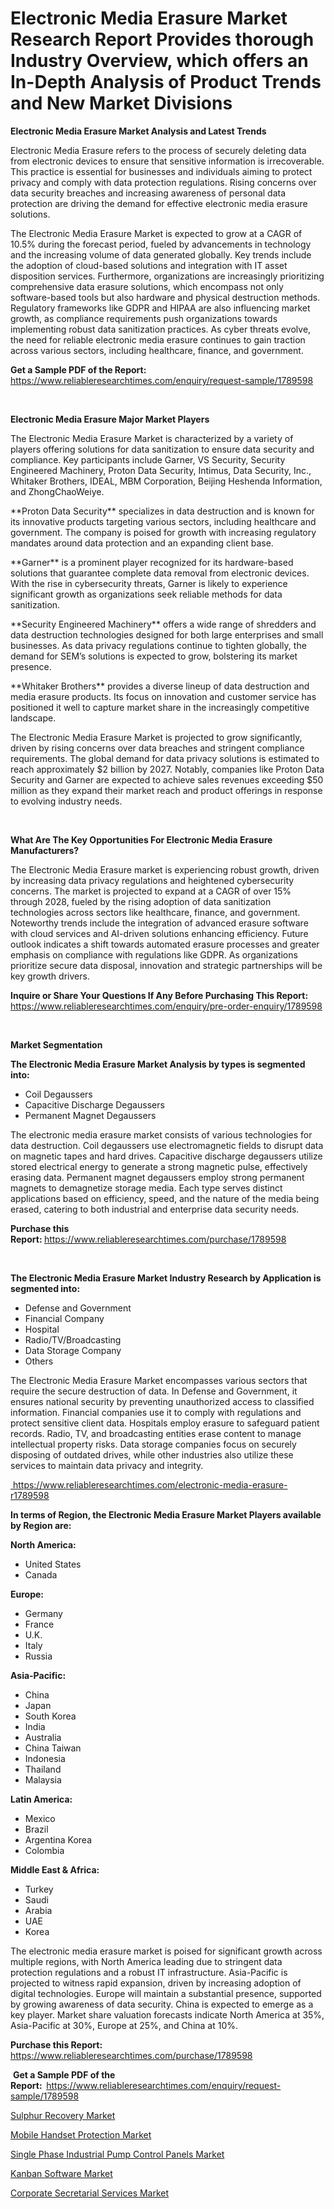 <p><h1>Electronic Media Erasure Market Research Report Provides thorough Industry Overview, which offers an In-Depth Analysis of Product Trends and New Market Divisions</h1></p><p><strong>Electronic Media Erasure Market Analysis and Latest Trends</strong></p>
<p><p>Electronic Media Erasure refers to the process of securely deleting data from electronic devices to ensure that sensitive information is irrecoverable. This practice is essential for businesses and individuals aiming to protect privacy and comply with data protection regulations. Rising concerns over data security breaches and increasing awareness of personal data protection are driving the demand for effective electronic media erasure solutions.</p><p>The Electronic Media Erasure Market is expected to grow at a CAGR of 10.5% during the forecast period, fueled by advancements in technology and the increasing volume of data generated globally. Key trends include the adoption of cloud-based solutions and integration with IT asset disposition services. Furthermore, organizations are increasingly prioritizing comprehensive data erasure solutions, which encompass not only software-based tools but also hardware and physical destruction methods. Regulatory frameworks like GDPR and HIPAA are also influencing market growth, as compliance requirements push organizations towards implementing robust data sanitization practices. As cyber threats evolve, the need for reliable electronic media erasure continues to gain traction across various sectors, including healthcare, finance, and government.</p></p>
<p><strong>Get a Sample PDF of the Report:&nbsp;</strong> <a href="https://www.reliableresearchtimes.com/enquiry/request-sample/1789598?utm_campaign=1948&utm_medium=2&utm_source=Github&utm_content=ia&utm_term=20122024&utm_id=electronic-media-erasure">https://www.reliableresearchtimes.com/enquiry/request-sample/1789598</a></p>
<p>&nbsp;</p>
<p><strong>Electronic Media Erasure Major Market Players</strong></p>
<p><p>The Electronic Media Erasure Market is characterized by a variety of players offering solutions for data sanitization to ensure data security and compliance. Key participants include Garner, VS Security, Security Engineered Machinery, Proton Data Security, Intimus, Data Security, Inc., Whitaker Brothers, IDEAL, MBM Corporation, Beijing Heshenda Information, and ZhongChaoWeiye.</p><p>**Proton Data Security** specializes in data destruction and is known for its innovative products targeting various sectors, including healthcare and government. The company is poised for growth with increasing regulatory mandates around data protection and an expanding client base.</p><p>**Garner** is a prominent player recognized for its hardware-based solutions that guarantee complete data removal from electronic devices. With the rise in cybersecurity threats, Garner is likely to experience significant growth as organizations seek reliable methods for data sanitization.</p><p>**Security Engineered Machinery** offers a wide range of shredders and data destruction technologies designed for both large enterprises and small businesses. As data privacy regulations continue to tighten globally, the demand for SEM’s solutions is expected to grow, bolstering its market presence.</p><p>**Whitaker Brothers** provides a diverse lineup of data destruction and media erasure products. Its focus on innovation and customer service has positioned it well to capture market share in the increasingly competitive landscape.</p><p>The Electronic Media Erasure Market is projected to grow significantly, driven by rising concerns over data breaches and stringent compliance requirements. The global demand for data privacy solutions is estimated to reach approximately $2 billion by 2027. Notably, companies like Proton Data Security and Garner are expected to achieve sales revenues exceeding $50 million as they expand their market reach and product offerings in response to evolving industry needs.</p></p>
<p>&nbsp;</p>
<p><strong>What Are The Key Opportunities For Electronic Media Erasure Manufacturers?</strong></p>
<p><p>The Electronic Media Erasure market is experiencing robust growth, driven by increasing data privacy regulations and heightened cybersecurity concerns. The market is projected to expand at a CAGR of over 15% through 2028, fueled by the rising adoption of data sanitization technologies across sectors like healthcare, finance, and government. Noteworthy trends include the integration of advanced erasure software with cloud services and AI-driven solutions enhancing efficiency. Future outlook indicates a shift towards automated erasure processes and greater emphasis on compliance with regulations like GDPR. As organizations prioritize secure data disposal, innovation and strategic partnerships will be key growth drivers.</p></p>
<p><strong>Inquire or Share Your Questions If Any Before Purchasing This Report:</strong> <a href="https://www.reliableresearchtimes.com/enquiry/pre-order-enquiry/1789598?utm_campaign=1948&utm_medium=2&utm_source=Github&utm_content=ia&utm_term=20122024&utm_id=electronic-media-erasure">https://www.reliableresearchtimes.com/enquiry/pre-order-enquiry/1789598</a></p>
<p>&nbsp;</p>
<p><strong>Market Segmentation</strong></p>
<p><strong>The Electronic Media Erasure Market Analysis by types is segmented into:</strong></p>
<p><ul><li>Coil Degaussers</li><li>Capacitive Discharge Degaussers</li><li>Permanent Magnet Degaussers</li></ul></p>
<p><p>The electronic media erasure market consists of various technologies for data destruction. Coil degaussers use electromagnetic fields to disrupt data on magnetic tapes and hard drives. Capacitive discharge degaussers utilize stored electrical energy to generate a strong magnetic pulse, effectively erasing data. Permanent magnet degaussers employ strong permanent magnets to demagnetize storage media. Each type serves distinct applications based on efficiency, speed, and the nature of the media being erased, catering to both industrial and enterprise data security needs.</p></p>
<p><strong>Purchase this Report:&nbsp;</strong><a href="https://www.reliableresearchtimes.com/purchase/1789598?utm_campaign=1948&utm_medium=2&utm_source=Github&utm_content=ia&utm_term=20122024&utm_id=electronic-media-erasure">https://www.reliableresearchtimes.com/purchase/1789598</a></p>
<p>&nbsp;</p>
<p><strong>The Electronic Media Erasure Market Industry Research by Application is segmented into:</strong></p>
<p><ul><li>Defense and Government</li><li>Financial Company</li><li>Hospital</li><li>Radio/TV/Broadcasting</li><li>Data Storage Company</li><li>Others</li></ul></p>
<p><p>The Electronic Media Erasure Market encompasses various sectors that require the secure destruction of data. In Defense and Government, it ensures national security by preventing unauthorized access to classified information. Financial companies use it to comply with regulations and protect sensitive client data. Hospitals employ erasure to safeguard patient records. Radio, TV, and broadcasting entities erase content to manage intellectual property risks. Data storage companies focus on securely disposing of outdated drives, while other industries also utilize these services to maintain data privacy and integrity.</p></p>
<p><a href="https://www.reliableresearchtimes.com/electronic-media-erasure-r1789598?utm_campaign=1948&utm_medium=2&utm_source=Github&utm_content=ia&utm_term=20122024&utm_id=electronic-media-erasure">&nbsp;https://www.reliableresearchtimes.com/electronic-media-erasure-r1789598</a></p>
<p><strong>In terms of Region, the Electronic Media Erasure Market Players available by Region are:</strong></p>
<p>
    <p> <strong> North America: </strong>
        <ul>
            <li>United States</li>
            <li>Canada</li>
        </ul>
        </p> 
    <p> <strong> Europe: </strong>
        <ul>
            <li>Germany</li>
            <li>France</li>
            <li>U.K.</li>
            <li>Italy</li>
            <li>Russia</li>
        </ul>
        </p> 
    <p> <strong> Asia-Pacific: </strong>
        <ul>
            <li>China</li>
            <li>Japan</li>
            <li>South Korea</li>
            <li>India</li>
            <li>Australia</li>
            <li>China Taiwan</li>
            <li>Indonesia</li>
            <li>Thailand</li>
            <li>Malaysia</li>
        </ul>
        </p> 
    <p> <strong> Latin America: </strong>
        <ul>
            <li>Mexico</li>
            <li>Brazil</li>
            <li>Argentina Korea</li>
            <li>Colombia</li>
        </ul>
        </p> 
    <p> <strong> Middle East & Africa: </strong>
        <ul>
            <li>Turkey</li>
            <li>Saudi</li>
            <li>Arabia</li>
            <li>UAE</li>
            <li>Korea</li>
        </ul>
    </p>
    </p>
<p><p>The electronic media erasure market is poised for significant growth across multiple regions, with North America leading due to stringent data protection regulations and a robust IT infrastructure. Asia-Pacific is projected to witness rapid expansion, driven by increasing adoption of digital technologies. Europe will maintain a substantial presence, supported by growing awareness of data security. China is expected to emerge as a key player. Market share valuation forecasts indicate North America at 35%, Asia-Pacific at 30%, Europe at 25%, and China at 10%.</p></p>
<p><strong>Purchase this Report: </strong><a href="https://www.reliableresearchtimes.com/purchase/1789598?utm_campaign=1948&utm_medium=2&utm_source=Github&utm_content=ia&utm_term=20122024&utm_id=electronic-media-erasure">https://www.reliableresearchtimes.com/purchase/1789598</a></p>
<p>&nbsp;<strong>Get a Sample PDF of the Report:&nbsp;&nbsp;</strong><a href="https://www.reliableresearchtimes.com/enquiry/request-sample/1789598?utm_campaign=1948&utm_medium=2&utm_source=Github&utm_content=ia&utm_term=20122024&utm_id=electronic-media-erasure">https://www.reliableresearchtimes.com/enquiry/request-sample/1789598</a></p>
<p><strong></strong></p>
<p><p><a href="https://www.linkedin.com/pulse/forecasting-trends-sulphur-recovery-market-sales-revenue-ya16f?utm_campaign=1948&utm_medium=2&utm_source=Github&utm_content=ia&utm_term=20122024&utm_id=electronic-media-erasure">Sulphur Recovery Market</a></p><p><a href="https://www.linkedin.com/pulse/mobile-handset-protection-market-outlook-share-analysis--wwvof?utm_campaign=1948&utm_medium=2&utm_source=Github&utm_content=ia&utm_term=20122024&utm_id=electronic-media-erasure">Mobile Handset Protection Market</a></p><p><a href="https://github.com/juniordelafrance/Market-Research-Report-List-5/blob/main/single-phase-industrial-pump-control-panels-market.md?utm_campaign=1948&utm_medium=2&utm_source=Github&utm_content=ia&utm_term=20122024&utm_id=electronic-media-erasure">Single Phase Industrial Pump Control Panels Market</a></p><p><a href="https://www.linkedin.com/pulse/technological-insights-growth-trends-kanban-software-market-cagr-5dsgf?utm_campaign=1948&utm_medium=2&utm_source=Github&utm_content=ia&utm_term=20122024&utm_id=electronic-media-erasure">Kanban Software Market</a></p><p><a href="https://www.linkedin.com/pulse/global-corporate-secretarial-services-market-size-2024-2031-technology-qra5f?utm_campaign=1948&utm_medium=2&utm_source=Github&utm_content=ia&utm_term=20122024&utm_id=electronic-media-erasure">Corporate Secretarial Services Market</a></p></p>